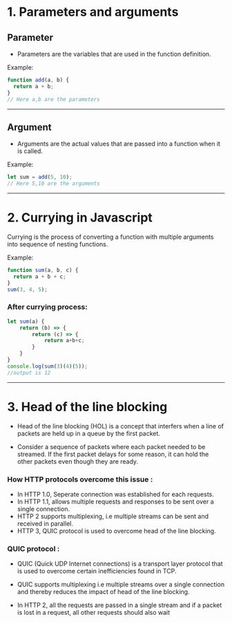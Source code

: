 # 1. Parameters and arguments

## Parameter

- Parameters are the variables that are used in the function definition.

Example:

```js
function add(a, b) {
  return a + b;
}
// Here a,b are the parameters
```

---

## Argument

- Arguments are the actual values that are passed into a function when it is called.

Example:

```js
let sum = add(5, 10);
// Here 5,10 are the arguments
```

---

# 2. Currying in Javascript

Currying is the process of converting a function with multiple arguments into sequence of nesting functions.

Example:

```js
function sum(a, b, c) {
  return a + b + c;
}
sum(3, 4, 5);
```

### After currying process:

```js
let sum(a) {
    return (b) => {
        return (c) => {
            return a+b+c;
        }
    }
}
console.log(sum(3)(4)(5));
//output is 12
```

---

# 3. Head of the line blocking

- Head of the line blocking (HOL) is a concept that interfers when a line of packets are held up in a queue by the first packet.

- Consider a sequence of packets where each packet needed to be streamed. If the first packet delays for some reason, it can hold the other packets even though they are ready.

### How HTTP protocols overcome this issue :

- In HTTP 1.0, Seperate connection was established for each requests.
- In HTTP 1.1, allows multiple requests and responses to be sent over a single connection.
- HTTP 2 supports multiplexing, i.e multiple streams can be sent and received in parallel.
- HTTP 3, QUIC protocol is used to overcome head of the line blocking.

### QUIC protocol :

- QUIC (Quick UDP Internet connections) is a transport layer protocol that is used to overcome certain inefficiencies found in TCP.
- QUIC supports multiplexing i.e multiple streams over a single connection and thereby reduces the impact of head of the line blocking.

- In HTTP 2, all the requests are passed in a single stream and if a packet is lost in a request, all other requests should also wait
